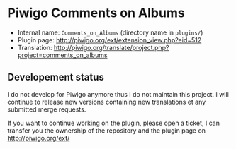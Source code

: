 # Piwigo Comments on Albums

* Internal name: `Comments_on_Albums` (directory name in `plugins/`)
* Plugin page: http://piwigo.org/ext/extension_view.php?eid=512
* Translation: http://piwigo.org/translate/project.php?project=comments_on_albums

## Developement status

I do not develop for Piwigo anymore thus I do not maintain this project. I will continue to release new versions containing new translations et any submitted merge requests.

If you want to continue working on the plugin, please open a ticket, I can transfer you the ownership of the repository and the plugin page on http://piwigo.org/ext/